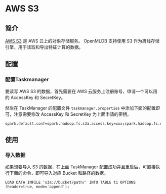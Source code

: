# AWS S3

## 简介

[AWS S3](https://docs.aws.amazon.com/s3/index.html) 是 AWS 云上的对象存储服务。 OpenMLDB 支持使用 S3 作为离线存储引擎，用于读取和导出特征计算的数据。

## 配置

### 配置Taskmanager

要读写 AWS S3 的数据，首先需要在 AWS 云服务上注册账号，申请一个可以用的 AccessKey 和 SecretKey。

然后在 TaskManager 的配置文件 `taskmanager.properties` 中添加下面的配置即可，注意需要修改 AccessKey 和 SecretKey 为上面申请的密钥。

```
spark.default.conf=spark.hadoop.fs.s3a.access.key=xxx;spark.hadoop.fs.s3a.secret.key=xxx
```

## 使用

### 导入数据

如果想要导入 S3 的数据，在上面 TaskManager 配置成功并且重启后，可直接执行下面的命令，即可导入对应 Bucket 和路径的数据。

```
LOAD DATA INFILE 's3a://bucket/path/' INTO TABLE t1 OPTIONS (header=true, mode='append');
```
